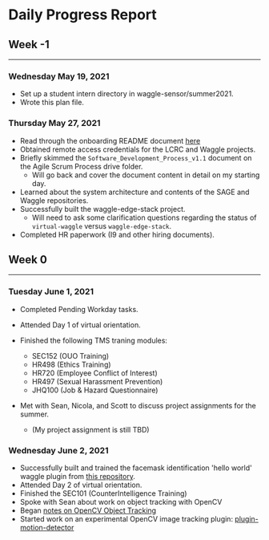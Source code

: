 # Daily Progress Report

## Week -1 ##
------------
### Wednesday May 19, 2021 ###
- Set up a student intern directory in waggle-sensor/summer2021.
- Wrote this plan file.

### Thursday May 27, 2021 ###
- Read through the onboarding README document [here](https://github.com/waggle-sensor/summer2021/blob/main/getting_started.md)
- Obtained remote access credentials for the LCRC and Waggle projects.
-  Briefly skimmed the `Software_Development_Process_v1.1` document on the Agile Scrum Process drive folder.
    * Will go back and cover the document content in detail on my starting day.
- Learned about the system architecture and contents of the SAGE and Waggle repositories.
- Successfully built the waggle-edge-stack project.
    * Will need to ask some clarification questions regarding the status of `virtual-waggle` versus `waggle-edge-stack`.
- Completed HR paperwork (I9 and other hiring documents).

## Week 0 ##
------------
### Tuesday June 1, 2021 ###
- Completed Pending Workday tasks.
- Attended Day 1 of virtual orientation.
- Finished the following TMS traning modules:
    * SEC152 (OUO Training)
    * HR498  (Ethics Training)
    * HR720  (Employee Conflict of Interest)
    * HR497  (Sexual Harassment Prevention)
    * JHQ100 (Job & Hazard Questionnaire)

- Met with Sean, Nicola, and Scott to discuss project assignments for the summer.
    * (My project assignment is still TBD)

### Wednesday June 2, 2021 ###
- Successfully built and trained the facemask identification 'hello world' waggle plugin from 
[this repository](https://github.com/waggle-sensor/plugin-helloworld-ml).
- Attended Day 2 of virtual orientation.
- Finished the SEC101 (CounterIntelligence Training)
- Spoke with Sean about work on object tracking with OpenCV
- Began [notes on OpenCV Object Tracking](notes/opencv_tracking.pdf)
- Started work on an experimental OpenCV image tracking plugin: [plugin-motion-detector](https://github.com/waggle-sensor/plugin-motion-detector)

